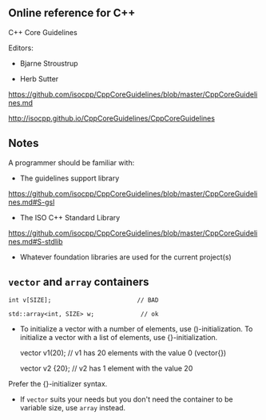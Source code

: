 Online reference for C++
-----------------------------

C++ Core Guidelines

Editors:

- Bjarne Stroustrup

- Herb Sutter

https://github.com/isocpp/CppCoreGuidelines/blob/master/CppCoreGuidelines.md

http://isocpp.github.io/CppCoreGuidelines/CppCoreGuidelines

Notes
-------------------------

A programmer should be familiar with:

- The guidelines support library

https://github.com/isocpp/CppCoreGuidelines/blob/master/CppCoreGuidelines.md#S-gsl

- The ISO C++ Standard Library

https://github.com/isocpp/CppCoreGuidelines/blob/master/CppCoreGuidelines.md#S-stdlib

- Whatever foundation libraries are used for the current project(s)

`vector` and `array` containers
----------------

	int v[SIZE];                        // BAD

	std::array<int, SIZE> w;             // ok

- To initialize a vector with a number of elements, use ()-initialization. To initialize a vector with a list of elements, use {}-initialization.

	vector<int> v1(20);  // v1 has 20 elements with the value 0 (vector<int>{})

	vector<int> v2 {20}; // v2 has 1 element with the value 20

Prefer the {}-initializer syntax.

- If `vector` suits your needs but you don't need the container to be variable size, use `array` instead.
